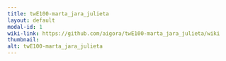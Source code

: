 ```yaml
---
title: twE100-marta_jara_julieta
layout: default
modal-id: 1
wiki-link: https://github.com/aigora/twE100-marta_jara_julieta/wiki
thumbnail: 
alt: twE100-marta_jara_julieta
---
```

